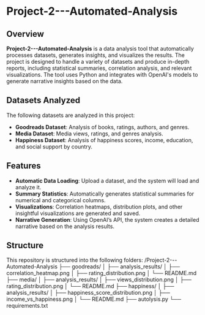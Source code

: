 # Project-2---Automated-Analysis

## Overview
**Project-2---Automated-Analysis** is a data analysis tool that automatically processes datasets, generates insights, and visualizes the results. The project is designed to handle a variety of datasets and produce in-depth reports, including statistical summaries, correlation analysis, and relevant visualizations. The tool uses Python and integrates with OpenAI's models to generate narrative insights based on the data.

## Datasets Analyzed
The following datasets are analyzed in this project:
- **Goodreads Dataset**: Analysis of books, ratings, authors, and genres.
- **Media Dataset**: Media views, ratings, and genres analysis.
- **Happiness Dataset**: Analysis of happiness scores, income, education, and social support by country.

## Features
- **Automatic Data Loading**: Upload a dataset, and the system will load and analyze it.
- **Summary Statistics**: Automatically generates statistical summaries for numerical and categorical columns.
- **Visualizations**: Correlation heatmaps, distribution plots, and other insightful visualizations are generated and saved.
- **Narrative Generation**: Using OpenAI’s API, the system creates a detailed narrative based on the analysis results.

## Structure
This repository is structured into the following folders:
/Project-2---Automated-Analysis ├── goodreads/ │ ├── analysis_results/ │ ├── correlation_heatmap.png │ ├── rating_distribution.png │ └── README.md ├── media/ │ ├── analysis_results/ │ ├── views_distribution.png │ ├── rating_distribution.png │ └── README.md ├── happiness/ │ ├── analysis_results/ │ ├── happiness_score_distribution.png │ ├── income_vs_happiness.png │ └── README.md ├── autolysis.py └── requirements.txt
